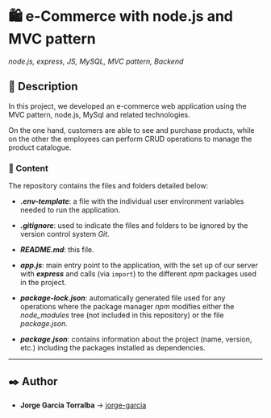 # 🛍️ e-Commerce with node.js and MVC pattern

_node.js, express, JS, MySQL, MVC pattern, Backend_

## 📔 Description

In this project, we developed an e-commerce web application using the MVC pattern, node.js, MySql and related technologies.

On the one hand, customers are able to see and purchase products, while on the other the employees can perform CRUD operations to manage the product catalogue.

### 📂 Content

The repository contains the files and folders detailed below:

- **_.env-template_**: a file with the individual user environment variables needed to run the application.

- **_.gitignore_**: used to indicate the files and folders to be ignored by the version control system _Git_.

- **_README.md_**: this file.

- **_app.js_**: main entry point to the application, with the set up of our server with _**express**_ and calls (via `import`) to the different _npm_ packages used in the project.

- **_package-lock.json_**: automatically generated file used for any operations where the package manager _npm_ modifies either the _node_modules_ tree (not included in this repository) or the file _package.json_.

- **_package.json_**: contains information about the project (name, version, etc.) including the packages installed as dependencies.

---

## ✒️ Author

- **Jorge García Torralba** &#8594; [jorge-garcia](https://code.assemblerschool.com/jorge-garcia/)
